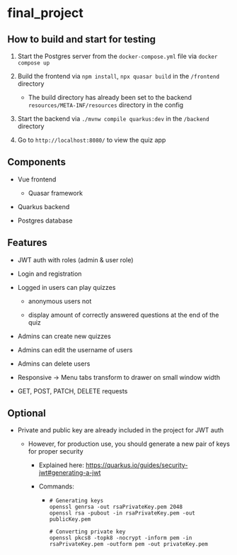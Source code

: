 # final_project

## How to build and start for testing

1. Start the Postgres server from the `docker-compose.yml` file via `docker compose up`

2. Build the frontend via `npm install`, `npx quasar build` in the `/frontend` directory

    - The build directory has already been set to the backend `resources/META-INF/resources` directory in the config
  
3. Start the backend via `./mvnw compile quarkus:dev` in the `/backend` directory

4. Go to `http://localhost:8080/` to view the quiz app


## Components

- Vue frontend

    - Quasar framework

- Quarkus backend

- Postgres database


## Features

- JWT auth with roles (admin & user role)

- Login and registration

- Logged in users can play quizzes

    - anonymous users not

    - display amount of correctly answered questions at the end of the quiz

- Admins can create new quizzes

- Admins can edit the username of users

- Admins can delete users

- Responsive -> Menu tabs transform to drawer on small window width

- GET, POST, PATCH, DELETE requests


## Optional

- Private and public key are already included in the project for JWT auth
  
    - However, for production use, you should generate a new pair of keys for proper security
      
      - Explained here: https://quarkus.io/guides/security-jwt#generating-a-jwt
      
      - Commands: 
      
        - ```
          # Generating keys
          openssl genrsa -out rsaPrivateKey.pem 2048
          openssl rsa -pubout -in rsaPrivateKey.pem -out publicKey.pem
        
          # Converting private key
          openssl pkcs8 -topk8 -nocrypt -inform pem -in rsaPrivateKey.pem -outform pem -out privateKey.pem      
          ```